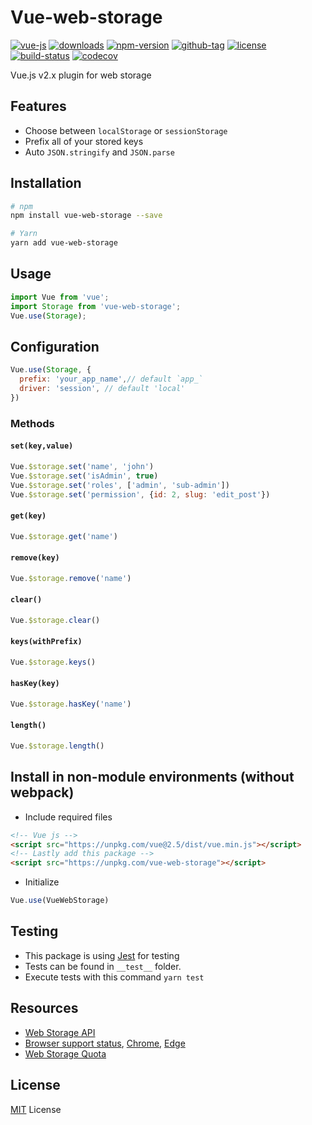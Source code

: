# Vue-web-storage

[![vue-js](https://img.shields.io/badge/vue.js-2.x-brightgreen.svg?maxAge=604800)](https://vuejs.org/)
[![downloads](https://img.shields.io/npm/dt/vue-web-storage.svg)](http://npm-stats.com/~packages/vue-web-storage)
[![npm-version](https://img.shields.io/npm/v/vue-web-storage.svg)](https://www.npmjs.com/package/vue-web-storage)
[![github-tag](https://img.shields.io/github/tag/ankurk91/vue-web-storage.svg?maxAge=1800)](https://github.com/ankurk91/vue-web-storage/)
[![license](https://img.shields.io/github/license/ankurk91/vue-web-storage.svg?maxAge=1800)](https://yarnpkg.com/en/package/vue-web-storage)
[![build-status](https://travis-ci.org/ankurk91/vue-web-storage.svg?branch=master)](https://travis-ci.org/ankurk91/vue-web-storage)
[![codecov](https://codecov.io/gh/ankurk91/vue-web-storage/branch/master/graph/badge.svg)](https://codecov.io/gh/ankurk91/vue-web-storage)

Vue.js v2.x plugin for web storage

## Features
* Choose between `localStorage` or `sessionStorage`
* Prefix all of your stored keys
* Auto `JSON.stringify` and `JSON.parse`

## Installation
```bash
# npm
npm install vue-web-storage --save

# Yarn
yarn add vue-web-storage
```

## Usage
```js
import Vue from 'vue';
import Storage from 'vue-web-storage';  
Vue.use(Storage);  
```

## Configuration
```js
Vue.use(Storage, {
  prefix: 'your_app_name',// default `app_`
  driver: 'session', // default 'local'
})
```

### Methods
#### `set(key,value)`
```js
Vue.$storage.set('name', 'john')
Vue.$storage.set('isAdmin', true)
Vue.$storage.set('roles', ['admin', 'sub-admin'])
Vue.$storage.set('permission', {id: 2, slug: 'edit_post'})
```
#### `get(key)`
```js
Vue.$storage.get('name')
```
#### `remove(key)`
```js
Vue.$storage.remove('name')
```
#### `clear()`
```js
Vue.$storage.clear()
```
#### `keys(withPrefix)`
```js
Vue.$storage.keys()
```
#### `hasKey(key)`
```js
Vue.$storage.hasKey('name')
```
#### `length()`
```js
Vue.$storage.length()
```

## Install in non-module environments (without webpack)
* Include required files
```html
<!-- Vue js -->
<script src="https://unpkg.com/vue@2.5/dist/vue.min.js"></script>
<!-- Lastly add this package -->
<script src="https://unpkg.com/vue-web-storage"></script>
```
* Initialize
```js
Vue.use(VueWebStorage)
```

## Testing
* This package is using [Jest](https://github.com/facebook/jest) for testing
* Tests can be found in `__test__` folder.
* Execute tests with this command `yarn test`

## Resources
* [Web Storage API](https://developer.mozilla.org/en-US/docs/Web/API/Web_Storage_API)
* [Browser support status](https://caniuse.com/#feat=namevalue-storage), [Chrome](https://www.chromestatus.com/feature/5345825534246912), [Edge](https://developer.microsoft.com/en-us/microsoft-edge/platform/status/webstorage/)
* [Web Storage Quota](https://www.html5rocks.com/en/tutorials/offline/quota-research/)

## License
[MIT](LICENSE.txt) License
